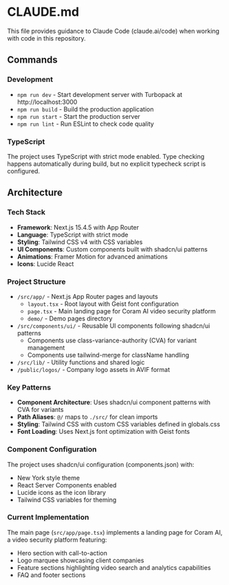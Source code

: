 # CLAUDE.md

This file provides guidance to Claude Code (claude.ai/code) when working with code in this repository.

## Commands

### Development
- `npm run dev` - Start development server with Turbopack at http://localhost:3000
- `npm run build` - Build the production application
- `npm run start` - Start the production server
- `npm run lint` - Run ESLint to check code quality

### TypeScript
The project uses TypeScript with strict mode enabled. Type checking happens automatically during build, but no explicit typecheck script is configured.

## Architecture

### Tech Stack
- **Framework**: Next.js 15.4.5 with App Router
- **Language**: TypeScript with strict mode
- **Styling**: Tailwind CSS v4 with CSS variables
- **UI Components**: Custom components built with shadcn/ui patterns
- **Animations**: Framer Motion for advanced animations
- **Icons**: Lucide React

### Project Structure
- `/src/app/` - Next.js App Router pages and layouts
  - `layout.tsx` - Root layout with Geist font configuration
  - `page.tsx` - Main landing page for Coram AI video security platform
  - `demo/` - Demo pages directory
- `/src/components/ui/` - Reusable UI components following shadcn/ui patterns
  - Components use class-variance-authority (CVA) for variant management
  - Components use tailwind-merge for className handling
- `/src/lib/` - Utility functions and shared logic
- `/public/logos/` - Company logo assets in AVIF format

### Key Patterns
- **Component Architecture**: Uses shadcn/ui component patterns with CVA for variants
- **Path Aliases**: `@/` maps to `./src/` for clean imports
- **Styling**: Tailwind CSS with custom CSS variables defined in globals.css
- **Font Loading**: Uses Next.js font optimization with Geist fonts

### Component Configuration
The project uses shadcn/ui configuration (components.json) with:
- New York style theme
- React Server Components enabled
- Lucide icons as the icon library
- Tailwind CSS variables for theming

### Current Implementation
The main page (`src/app/page.tsx`) implements a landing page for Coram AI, a video security platform featuring:
- Hero section with call-to-action
- Logo marquee showcasing client companies
- Feature sections highlighting video search and analytics capabilities
- FAQ and footer sections